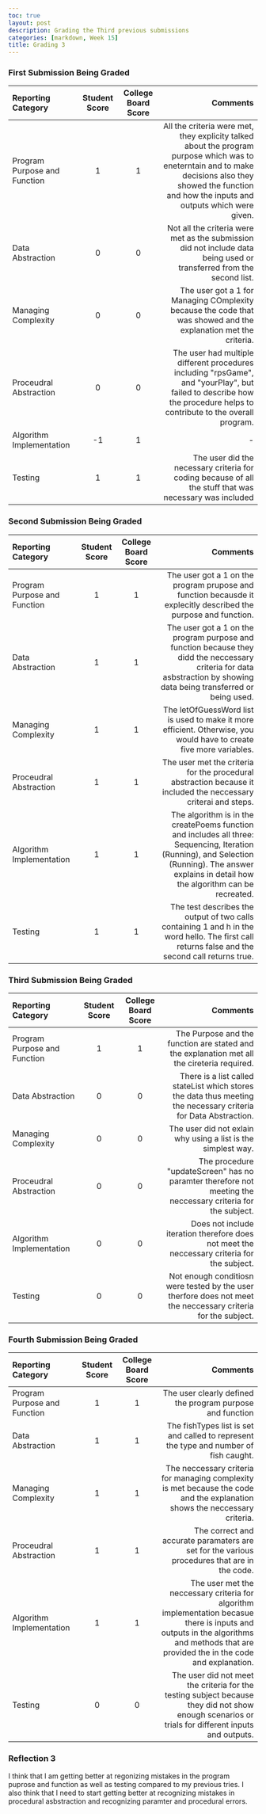 ```yaml
---
toc: true
layout: post
description: Grading the Third previous submissions
categories: [markdown, Week 15]
title: Grading 3
---
```

### First Submission Being Graded
| Reporting Category      | Student Score | College Board Score     | Comments |
| :---        |    :----:   |          :---: |  ---: |
| Program Purpose and Function     |    1 |    1   | All the criteria were met, they explicity talked about the program purpose which was to eneterntain and to make decisions also they showed the function and how the inputs and outputs which were given.  |
| Data Abstraction   |   0    |       0   |  Not all the criteria were met as the submission did not include data being used or transferred from the second list.|
|   Managing Complexity  |    0   | 0   |  The user got a 1 for Managing COmplexity because the code that was showed and the explanation met the criteria.
|  Proceudral Abstraction  |     0   |  0|  The user had multiple different procedures including "rpsGame", and "yourPlay", but failed to describe how the procedure helps to contribute to the overall program. |
|  Algorithm Implementation  |    -1      |    1    | - |
|   Testing   |     1 |     1 |   The user did the necessary criteria for coding because of all the stuff that was necessary was included   |

### Second Submission Being Graded
| Reporting Category      | Student Score | College Board Score     | Comments |
| :---        |    :----:   |          :---: |  ---: |
| Program Purpose and Function     |    1 |    1   | The user got a 1 on the program prupose and function becausde it explecitly described the purpose and function.    |
| Data Abstraction   |   1   |     1    |  The user got a 1 on the program purpose and function because they didd the neccessary criteria for data asbstraction by showing data being transferred or being used.|
|   Managing Complexity  |   1   |  1     | The letOfGuessWord list is used to make it more efficient. Otherwise, you would have to create five more variables.
|  Proceudral Abstraction  |    1   |  1    |  The user met the criteria for the procedural abstraction because it included the neccessary criterai and steps. |
|  Algorithm Implementation  |    1       |    1     | The algorithm is in the createPoems function and includes all three: Sequencing, Iteration (Running), and Selection (Running). The answer explains in detail how the algorithm can be recreated. |
|   Testing   |     1 |     1 |   The test describes the output of two calls containing 1 and h in the word hello. The first call returns false and the second call returns true.   |



### Third Submission Being Graded
| Reporting Category      | Student Score | College Board Score     | Comments |
| :---        |    :----:   |          :---: |  ---: |
| Program Purpose and Function     |      1 |    1   | The Purpose and the function are stated and the explanation met all the cireteria required.   |
| Data Abstraction   |   0    |       0  |  There is a list called stateList which stores the data thus meeting the necessary criteria for Data Abstraction. |
|   Managing Complexity  |    0   | 0     | The user did not exlain why using a list is the simplest way. 
|  Proceudral Abstraction  |     0   |  0     | The procedure "updateScreen" has no paramter therefore not meeting the neccessary criteria for the subject. |
|  Algorithm Implementation  |    0       |    0     |    Does not include iteration therefore does not meet the neccessary criteria for the subject.  |
|   Testing   |     0 |     0 |   Not enough conditiosn were tested by the user therfore does not meet the neccessary criteria for the subject.    |



### Fourth Submission Being Graded
| Reporting Category      | Student Score | College Board Score     | Comments |
| :---        |    :----:   |          :---: |  ---: |
| Program Purpose and Function     |      1 |    1   | The user clearly defined the program purpose and function    |
| Data Abstraction   |   1     |       1   |  The fishTypes list is set and called to represent the type and number of fish caught. |
|   Managing Complexity  |    1  | 1      | The neccessary criteria for managing complexity is met because the code and the explanation shows the neccessary criteria.
|  Proceudral Abstraction  |     1   |  1     | The correct and accurate paramaters are set for the various procedures that are in the code. |
|  Algorithm Implementation  |    1       |    1     |   The user met the neccessary criteria for algorithm implementation becasue there is inputs and outputs in the algorithms and methods that are provided the in the code and explanation.  |
|   Testing   |     0 |    0 |   The user did not meet the criteria for the testing subject because they did not show enough scenarios or trials for different inputs and outputs.    |

### Reflection 3
I think that I am getting better at regonizing mistakes in the program puprose and function as well as testing compared to my previous tries. I also think that I need to start getting better at recognizing mistakes in procedural asbstraction and recognizing paramter and procedural errors.
